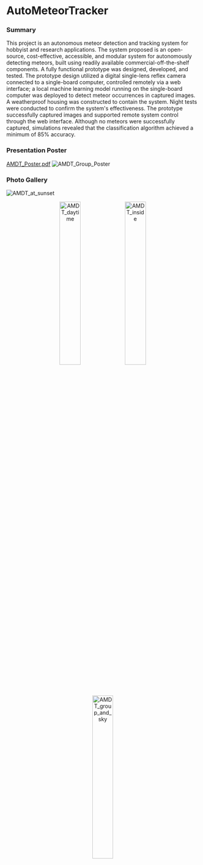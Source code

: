 # AutoMeteorTracker

### Summary
This project is an autonomous meteor detection and tracking system for hobbyist and research applications. The system proposed is an open-source, cost-effective, accessible, and modular system for autonomously detecting meteors, built using readily available commercial-off-the-shelf components. A fully functional prototype was designed, developed, and tested. The prototype design utilized a digital single-lens reflex camera connected to a single-board computer, controlled remotely via a web interface; a local machine learning model running on the single-board computer was deployed to detect meteor occurrences in captured images. A weatherproof housing was constructed to contain the system. Night tests were conducted to confirm the system's effectiveness. The prototype successfully captured images and supported remote system control through the web interface. Although no meteors were successfully captured, simulations revealed that the classification algorithm achieved a minimum of 85% accuracy.

### Presentation Poster
[AMDT_Poster.pdf](https://github.com/user-attachments/files/16999669/ECE492_AMDT2_Poster_V02.pdf)
![AMDT_Group_Poster](https://github.com/user-attachments/assets/06198668-9c31-4774-b4a9-852616c7491c)

### Photo Gallery
![AMDT_at_sunset](https://github.com/user-attachments/assets/6e21a6a9-3eb7-4743-b232-e57f4a950184)
<p align="center">
  <img src="https://github.com/user-attachments/assets/73887b21-072c-41e6-bcf4-1d52034e0a9e" alt="AMDT_daytime" width="33%"/>
  <img src="https://github.com/user-attachments/assets/71bdb65c-1962-485c-9ab0-6220fd80b064" alt="AMDT_inside" width="33%"/>
  <img src="https://github.com/user-attachments/assets/1d7bcac3-a2e1-487f-afd4-5ba451556596" alt="AMDT_group_and_sky" width="33%"/>
</p>


